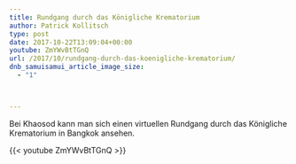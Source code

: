 ```yaml
---
title: Rundgang durch das Königliche Krematorium
author: Patrick Kollitsch
type: post
date: 2017-10-22T13:09:04+00:00
youtube: ZmYWvBtTGnQ
url: /2017/10/rundgang-durch-das-koenigliche-krematorium/
dnb_samuisamui_article_image_size:
  - "1"



---
```

Bei Khaosod kann man sich einen virtuellen Rundgang durch das K&ouml;nigliche Krematorium in Bangkok ansehen.

{{< youtube ZmYWvBtTGnQ >}}
